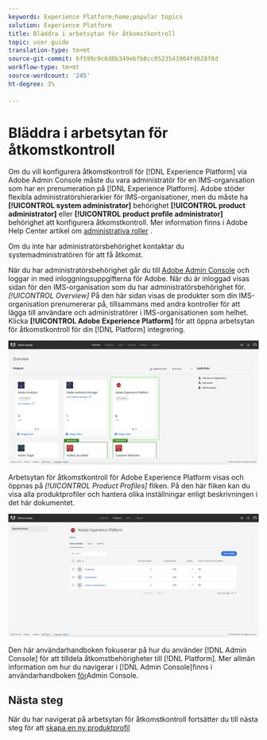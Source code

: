 ```yaml
---
keywords: Experience Platform;home;popular topics
solution: Experience Platform
title: Bläddra i arbetsytan för åtkomstkontroll
topic: user guide
translation-type: tm+mt
source-git-commit: 6f599c0c6d8b349ebfb8cc0523543904fd628f8d
workflow-type: tm+mt
source-wordcount: '245'
ht-degree: 3%

---
```



# Bläddra i arbetsytan för åtkomstkontroll

Om du vill konfigurera åtkomstkontroll för [!DNL Experience Platform] via Adobe Admin Console måste du vara administratör för en IMS-organisation som har en prenumeration på [!DNL Experience Platform]. Adobe stöder flexibla administratörshierarkier för IMS-organisationer, men du måste ha **[!UICONTROL system administrator]** behörighet **[!UICONTROL product administrator]** eller **[!UICONTROL product profile administrator]** behörighet att konfigurera åtkomstkontroll. Mer information finns i Adobe Help Center artikel om [administrativa roller](https://helpx.adobe.com/enterprise/using/admin-roles.html) .

Om du inte har administratörsbehörighet kontaktar du systemadministratören för att få åtkomst.

När du har administratörsbehörighet går du till [Adobe Admin Console](https://adminconsole.adobe.com) och loggar in med inloggningsuppgifterna för Adobe. När du är inloggad visas sidan för den IMS-organisation som du har administratörsbehörighet för. *[!UICONTROL Overview]* På den här sidan visas de produkter som din IMS-organisation prenumererar på, tillsammans med andra kontroller för att lägga till användare och administratörer i IMS-organisationen som helhet. Klicka **[!UICONTROL Adobe Experience Platform]** för att öppna arbetsytan för åtkomstkontroll för din [!DNL Platform] integrering.

![overview-page](../images/overview-page.png)

Arbetsytan för åtkomstkontroll för Adobe Experience Platform visas och öppnas på *[!UICONTROL Product Profiles]* fliken. På den här fliken kan du visa alla produktprofiler och hantera olika inställningar enligt beskrivningen i det här dokumentet.

![platform-access-control](../images/platform-access-control.png)

Den här användarhandboken fokuserar på hur du använder [!DNL Admin Console] för att tilldela åtkomstbehörigheter till [!DNL Platform]. Mer allmän information om hur du navigerar i [!DNL Admin Console]finns i användarhandboken [för](https://helpx.adobe.com/se/enterprise/using/admin-console.html)Admin Console.

## Nästa steg

När du har navigerat på arbetsytan för åtkomstkontroll fortsätter du till nästa steg för att [skapa en ny produktprofil](create-profile.md)